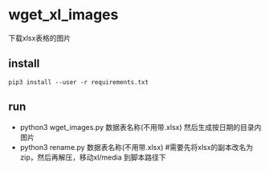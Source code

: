 # wget_xl_images
下载xlsx表格的图片
## install
    pip3 install --user -r requirements.txt
## run
   -  python3 wget_images.py 数据表名称(不用带.xlsx)
      然后生成按日期的目录内图片
   -  python3 rename.py 数据表名称(不用带.xlsx)
      #需要先将xlsx的副本改名为zip，然后再解压，移动xl/media 到脚本路径下
